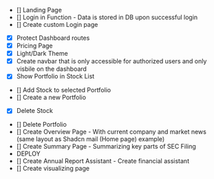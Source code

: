 - [] Landing Page
- [] Login in Function - Data is stored in DB upon successful login
- [] Create custom Login page
- [x] Protect Dashboard routes
- [x] Pricing Page
- [x] Light/Dark Theme
- [x] Create navbar that is only accessible for authorized users and only visbile on the dashboard
- [x] Show Portfolio in Stock List
- [] Add Stock to selected Portfolio
- [] Create a new Portfolio
- [x] Delete Stock
- [] Delete Portfolio
- [] Create Overview Page - With current company and market news (same layout as Shadcn mail (Home page) example)
- [] Create Summary Page - Summarizing key parts of SEC Filing
- DEPLOY
- [] Create Annual Report Assistant - Create financial assistant
- [] Create visualizing page
